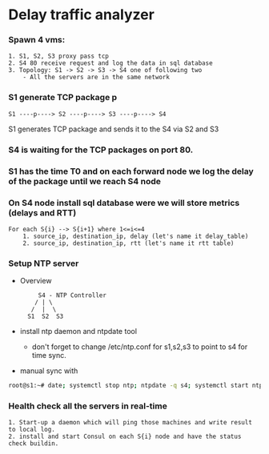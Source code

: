 #  Delay traffic analyzer
###  Spawn 4 vms: 
    1. S1, S2, S3 proxy pass tcp
    2. S4 80 receive request and log the data in sql database
    3. Topology: S1 -> S2 -> S3 -> S4 one of following two
        - All the servers are in the same network
### S1 generate TCP package p

    S1 ----p----> S2 ----p----> S3 ----p----> S4

S1 generates TCP package and sends it to the S4 via S2 and S3


### S4 is waiting for the TCP packages on port 80.
### S1 has the time T0 and on each forward node we log the delay of the package until we reach S4 node

### On S4 node install sql database were we will store metrics (delays and RTT)
    For each S{i} --> S{i+1} where 1<=i<=4
        1. source_ip, destination_ip, delay (let's name it delay_table)
        2. source_ip, destination_ip, rtt (let's name it rtt table)

### Setup NTP server
- Overview

           S4 - NTP Controller
          / | \
         /  |  \
        S1  S2  S3
    
- install ntp daemon and ntpdate tool
    - don't forget to change /etc/ntp.conf for s1,s2,s3 to  point to s4 for time sync.
- manual sync with 

```sh
root@s1:~# date; systemctl stop ntp; ntpdate -q s4; systemctl start ntp; date;
```
### Health check all the servers in real-time
    1. Start-up a daemon which will ping those machines and write result to local log.
    2. install and start Consul on each S{i} node and have the status check buildin.


